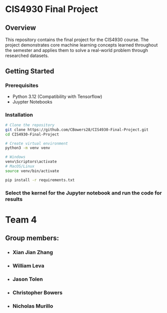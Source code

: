 # CIS4930 Final Project

## Overview
This repository contains the final project for the CIS4930 course. The project demonstrates core machine learning concepts learned throughout the semester and applies them to solve a real-world problem through researched datasets.


## Getting Started

### Prerequisites
- Python 3.12 (Compatibility with Tensorflow)
- Juypter Notebooks

### Installation
```bash
# Clone the repository
git clone https://github.com/CBowers28/CIS4930-Final-Project.git
cd CIS4930-Final-Project

# Create virtual environment
python3 -m venv venv

# Windows
venv\Scriptors\activate
# MacOS/Linux
source venv/bin/activate

pip install -r requirements.txt
```

### Select the kernel for the Jupyter notebook and run the code for results

# Team 4

## Group members:
- ### Xian Jian Zhang
- ### William Leva
- ### Jason Tolen
- ### Christopher Bowers
- ### Nicholas Murillo